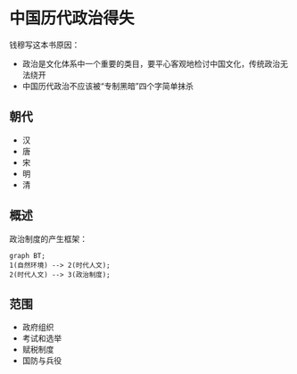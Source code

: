 # 中国历代政治得失

钱穆写这本书原因：

- 政治是文化体系中一个重要的类目，要平心客观地检讨中国文化，传统政治无法绕开
- 中国历代政治不应该被“专制黑暗”四个字简单抹杀

## 朝代

- 汉
- 唐
- 宋
- 明
- 清

## 概述

政治制度的产生框架：

```mermaid
graph BT;
1(自然环境) --> 2(时代人文);
2(时代人文) --> 3(政治制度);
```

## 范围

- 政府组织
- 考试和选举
- 赋税制度
- 国防与兵役
